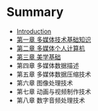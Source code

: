 # Summary

* [Introduction](README.md)
* [第一章 多媒体技术基础知识](chapter1.md)
* [第二章 多媒体个人计算机](chapter2.md)
* [第三章 美学基础](chapter3.md)
* 第四章 多媒体数据描述
* 第五章 多媒体数据压缩技术
* 第六章 图像处理技术
* 第七章 动画与视频制作技术
* 第八章 数字音频处理技术

